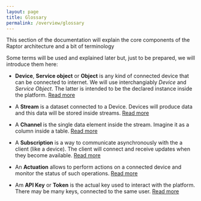 ```yaml
---
layout: page
title: Glossary
permalink: /overview/glossary
---
```


This section of the documentation will explain the core components of the Raptor architecture and a bit of terminology

Some terms will be used and explained later but, just to be prepared, we will introduce them here:

- **Device**, **Service object** or **Object** is any kind of connected device that can be connected to internet. We will use interchangiably *Device* and *Service Object*. The latter is intended to be the declared instance inside the platform. [Read more](data-model/#device)

- A **Stream** is a dataset connected to a Device. Devices will produce data and this data will be stored inside streams. [Read more](data-model/#streams)

- A **Channel** is the single data element inside the stream. Imagine it as a column inside a table. [Read more](data-model/#channels)

- A **Subscription** is a way to communicate asynchronously with the a client (like a device). The client will connect and receive updates when they become available. [Read more](data-model/#subscriptions)

- An **Actuation** allows to perform actions on a connected device and monitor the status of such operations. [Read more](data-model/#actuations)

- Am **API Key** or **Token** is the actual key used to interact with the platform. There may be many keys, connected to the same user. [Read more](authentication/#tokens)
